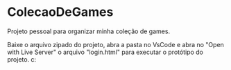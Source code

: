 # ColecaoDeGames
Projeto pessoal para organizar minha coleção de games.

Baixe o arquivo zipado do projeto, abra a pasta no VsCode e abra no "Open with Live Server" o arquivo "login.html" para executar o protótipo do projeto. c:
